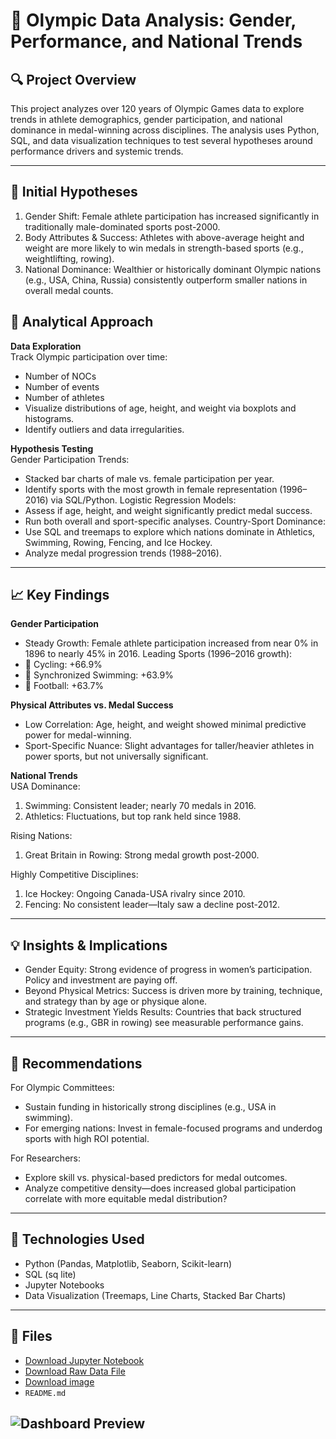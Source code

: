 # 🏅 Olympic Data Analysis: Gender, Performance, and National Trends

## 🔍 Project Overview

This project analyzes over 120 years of Olympic Games data to explore trends in athlete demographics, gender participation, and national dominance in medal-winning across disciplines. The analysis uses Python, SQL, and data visualization techniques to test several hypotheses around performance drivers and systemic trends.

---

## 📌 Initial Hypotheses

1. Gender Shift: Female athlete participation has increased significantly in traditionally male-dominated sports post-2000.
2. Body Attributes & Success: Athletes with above-average height and weight are more likely to win medals in strength-based sports (e.g., weightlifting, rowing).
3. National Dominance: Wealthier or historically dominant Olympic nations (e.g., USA, China, Russia) consistently outperform smaller nations in overall medal counts.

## 🧭 Analytical Approach
**Data Exploration**<br>
Track Olympic participation over time:<br>
- Number of NOCs
- Number of events
- Number of athletes
- Visualize distributions of age, height, and weight via boxplots and histograms.
- Identify outliers and data irregularities.

**Hypothesis Testing**<br>
Gender Participation Trends:<br>
- Stacked bar charts of male vs. female participation per year.
- Identify sports with the most growth in female representation (1996–2016) via SQL/Python.
Logistic Regression Models:<br>
- Assess if age, height, and weight significantly predict medal success.
- Run both overall and sport-specific analyses.
Country-Sport Dominance:<br>
- Use SQL and treemaps to explore which nations dominate in Athletics, Swimming, Rowing, Fencing, and Ice Hockey.
- Analyze medal progression trends (1988–2016).
---

## 📈 Key Findings

**Gender Participation**<br>
- Steady Growth: Female athlete participation increased from near 0% in 1896 to nearly 45% in 2016.
Leading Sports (1996–2016 growth):<br>
- 🥇 Cycling: +66.9%
- 🥈 Synchronized Swimming: +63.9%
- 🥉 Football: +63.7%

**Physical Attributes vs. Medal Success**<br>
- Low Correlation: Age, height, and weight showed minimal predictive power for medal-winning.
- Sport-Specific Nuance: Slight advantages for taller/heavier athletes in power sports, but not universally significant.

**National Trends**<br>
USA Dominance:<br>
1. Swimming: Consistent leader; nearly 70 medals in 2016.
2. Athletics: Fluctuations, but top rank held since 1988.<br>

Rising Nations:<br>
1. Great Britain in Rowing: Strong medal growth post-2000. <br>

Highly Competitive Disciplines:<br>
1. Ice Hockey: Ongoing Canada-USA rivalry since 2010.
2. Fencing: No consistent leader—Italy saw a decline post-2012.<br>
---


## 💡 Insights & Implications
- Gender Equity: Strong evidence of progress in women’s participation. Policy and investment are paying off.
- Beyond Physical Metrics: Success is driven more by training, technique, and strategy than by age or physique alone.
- Strategic Investment Yields Results: Countries that back structured programs (e.g., GBR in rowing) see measurable performance gains.

---

## 🎯 Recommendations
For Olympic Committees: <br>
- Sustain funding in historically strong disciplines (e.g., USA in swimming).
- For emerging nations: Invest in female-focused programs and underdog sports with high ROI potential.

For Researchers:<br>
- Explore skill vs. physical-based predictors for medal outcomes.
- Analyze competitive density—does increased global participation correlate with more equitable medal distribution?

---

## 📂 Technologies Used
- Python (Pandas, Matplotlib, Seaborn, Scikit-learn)
- SQL (sq lite)
- Jupyter Notebooks
- Data Visualization (Treemaps, Line Charts, Stacked Bar Charts)
---

## 📁 Files

- [Download Jupyter Notebook](notebook/Olympics%20120%20Years%20Demographic%20.ipynb)
- [Download Raw Data File](data/WA_Fn-UseC_-Telco-Customer-Churn.csv)
- [Download image](graphs_&_charts)
- `README.md`

![Dashboard Preview](images/dashboard_overview.png)
---

